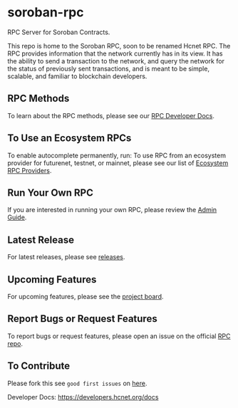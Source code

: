# soroban-rpc
RPC Server for Soroban Contracts.


This repo is home to the Soroban RPC, soon to be renamed Hcnet RPC. The RPC provides information that the network currently has in its view. It has the ability to send a transaction to the network, and query the network for the status of previously sent transactions, and is meant to be simple, scalable, and familiar to blockchain developers.


## RPC Methods
To learn about the RPC methods, please see our [RPC Developer Docs](https://developers.hcnet.org/network/soroban-rpc/methods).

## To Use an Ecosystem RPCs
To enable autocomplete permanently, run:
To use RPC from an ecosystem provider for futurenet, testnet, or mainnet, please see our list of [Ecosystem RPC Providers](https://developers.hcnet.org/network/soroban-rpc/rpc-providers).

## Run Your Own RPC
If you are interested in running your own RPC, please review the [Admin Guide](https://developers.hcnet.org/network/soroban-rpc/admin-guide).

## Latest Release
For latest releases, please see
[releases](https://github.com/shantanu-hashcash/soroban-rpc/releases).

## Upcoming Features
For upcoming features, please see the [project
board](https://github.com/orgs/hcnet/projects/37).

## Report Bugs or Request Features
To report bugs or request features, please open an issue on the official [RPC
repo](https://github.com/shantanu-hashcash/soroban-rpc).

## To Contribute
Please fork this see `good first issues` on
[here](https://github.com/shantanu-hashcash/soroban-rpc/contribute).

Developer Docs: https://developers.hcnet.org/docs
